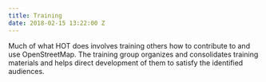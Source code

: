 ```yaml
---
title: Training
date: 2018-02-15 13:22:00 Z
---
```


Much of what HOT does involves training others how to contribute to and use OpenStreetMap. The training group organizes and consolidates training materials and helps direct development of them to satisfy the identified audiences.
